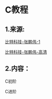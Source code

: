 # C教程
## 1.来源:
[比特科技-张鹏伟-1](https://www.bilibili.com/video/BV1q54y1q79w/?share_source=copy_web&vd_source=3a90cb6c8459c5b0f9e26326e117a2df) 

[比特科技-张鹏伟-高清]( https://www.bilibili.com/video/BV1Vm4y1r7jY/?share_source=copy_web&vd_source=3a90cb6c8459c5b0f9e26326e117a2df)

## 2.内容：
C初阶

C进阶